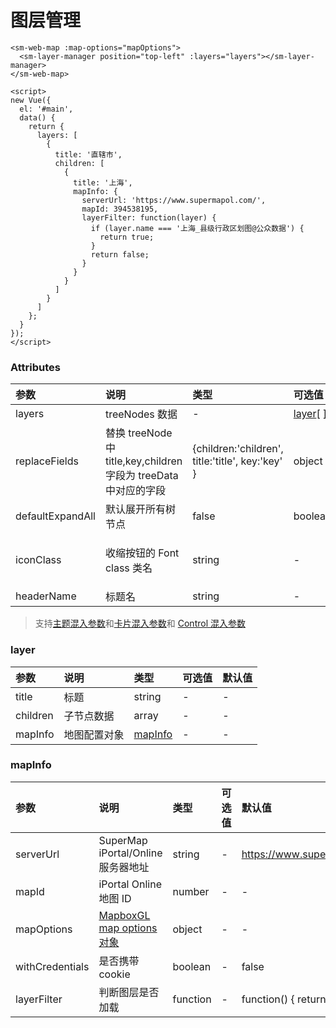 # 图层管理

<sm-iframe src="https://iclient.supermap.io/examples/component/components_layerManager_vue.html"></sm-iframe>

```vue
<sm-web-map :map-options="mapOptions">
  <sm-layer-manager position="top-left" :layers="layers"></sm-layer-manager>
</sm-web-map>

<script>
new Vue({
  el: '#main',
  data() {
    return {
      layers: [
        {
          title: '直辖市',
          children: [
            {
              title: '上海',
              mapInfo: {
                serverUrl: 'https://www.supermapol.com/',
                mapId: 394538195,
                layerFilter: function(layer) {
                  if (layer.name === '上海_县级行政区划图@公众数据') {
                    return true;
                  }
                  return false;
                }
              }
            }
          ]
        }
      ]
    };
  }
});
</script>
```

### Attributes

| 参数             | 说明                                                             | 类型                                             | 可选值                        | 默认值                             |
| :--------------- | :--------------------------------------------------------------- | :----------------------------------------------- | :---------------------------- | :--------------------------------- |
| layers           | treeNodes 数据                                                       | -                                                | <a href="#layer">layer</a>[ ] | -                                  |
| replaceFields    | 替换 treeNode 中 title,key,children 字段为 treeData 中对应的字段 | {children:'children', title:'title', key:'key' } | object                        | -                                  |
| defaultExpandAll | 默认展开所有树节点                                               | false                                            | boolean                       | -                                  |
| iconClass        | 收缩按钮的 Font class 类名                                       | string                                           | -                             | 'sm-components-icon-layer-manager' |
| headerName       | 标题名                                                           | string                                           | -                             | '图层管理'                         |

> 支持[主题混入参数](/zh/api/mixin/mixin.md#theme)和[卡片混入参数](/zh/api/mixin/mixin.md#collapsedcard)和 [Control 混入参数](/zh/api/mixin/mixin.md#control)

### layer

| 参数     | 说明         | 类型                           | 可选值 | 默认值 |
| :------- | :----------- | :----------------------------- | :----- | :----- |
| title    | 标题         | string                         | -      | -      |
| children | 子节点数据   | array                          | -      | -      |
| mapInfo  | 地图配置对象 | <a href="#mapinfo">mapInfo</a> | -      | -      |

### mapInfo

| 参数            | 说明                               | 类型     | 可选值 | 默认值                     |
| :-------------- | :--------------------------------- | :------- | :----- | :------------------------- |
| serverUrl       | SuperMap iPortal/Online 服务器地址 | string   | -      | https://www.supermapol.com |
| mapId           | iPortal Online 地图 ID             | number   | -      | -                          |
| mapOptions       | [MapboxGL map options 对象](https://docs.mapbox.com/mapbox-gl-js/api/#map) | object   | -      | - |
| withCredentials | 是否携带 cookie                | boolean  | -      | false                      |
| layerFilter     | 判断图层是否加载       | function | -      | function() { return true}  |
